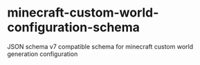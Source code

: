 # minecraft-custom-world-configuration-schema
 JSON schema v7 compatible schema for minecraft custom world generation configuration
